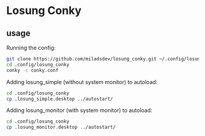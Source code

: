 # Losung Conky

## usage
Running the config:
```bash
git clone https://github.com/miladsdev/losung_conky.git ~/.config/losung_conky/
cd .config/losung_conky
conky -c conky.conf
```

Adding losung_simple (without system monitor) to autoload:
```bash
cd .config/losung_conky
cp .losung_simple.desktop ../autostart/
```

Adding losung_monitor (with system monitor) to autoload:
```bash
cd .config/losung_conky
cp .losung_monitor.desktop ../autostart/
```
